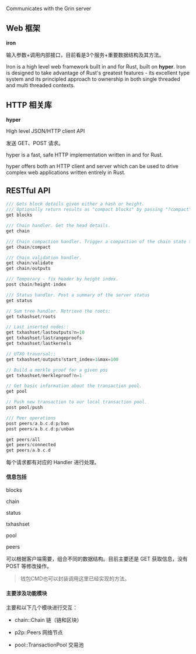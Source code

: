 Communicates with the Grin server

## Web 框架

**iron**

输入参数+调用内部接口，目前看是3个服务+重要数据结构及其方法。

Iron is a high level web framework built in and for Rust, built on **hyper**. Iron is designed to take advantage of Rust's greatest features - its excellent type system and its principled approach to ownership in both single threaded and multi threaded contexts.

## HTTP 相关库

**hyper**

High level JSON/HTTP client API

发送 GET、POST 请求。

hyper is a fast, safe HTTP implementation written in and for Rust.

hyper offers both an HTTP client and server which can be used to drive complex web applications written entirely in Rust.

## RESTful API

```rust
/// Gets block details given either a hash or height.
/// Optionally return results as "compact blocks" by passing "?compact" query param GET /v1/blocks/<hash>?compact
get blocks

/// Chain handler. Get the head details.
get chain

/// Chain compaction handler. Trigger a compaction of the chain state to regain storage space.
get chain/compact

/// Chain validation handler.
get chain/validate
get chain/outputs

/// Temporary - fix header by height index.
post chain/height-index

/// Status handler. Post a summary of the server status
get status

// Sum tree handler. Retrieve the roots:
get txhashset/roots

// Last inserted nodes::
get txhashset/lastoutputs?n=10
get txhashset/lastrangeproofs
get txhashset/lastkernels

// UTXO traversal::
get txhashset/outputs?start_index=1&max=100

// Build a merkle proof for a given pos
get txhashset/merkleproof?n=1

// Get basic information about the transaction pool.
get pool

// Push new transaction to our local transaction pool.
post pool/push

/// Peer operations
post peers/a.b.c.d:p/ban
post peers/a.b.c.d:p/unban

get peers/all
get peers/connected
get peers/a.b.c.d
```

每个请求都有对应的 Handler 进行处理。

#### 信息包括

blocks

chain

status

txhashset

pool

peers

可以根据客户端需要，组合不同的数据结构。目前主要还是 GET 获取信息，没有 POST 等修改操作。

> 钱包CMD也可以封装调用这里已经实现的方法。

#### 主要涉及功能模块

主要和以下几个模块进行交互：

* chain::Chain 链（链和区块）

* p2p::Peers 网络节点

* pool::TransactionPool 交易池



